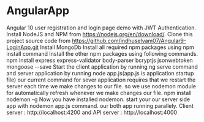 # AngularApp
Angular 10 user registration and login page demo with JWT Authentication.
Install NodeJS and NPM from https://nodejs.org/en/download/.
Clone this project source code from https://github.com/indhuselvam07/Angular9-LoginApp.git
Install MongoDb
Install all required npm packages using npm install command
Install the other npm packages using following commands.
npm install express express-validator body-parser bcryptjs jsonwebtoken mongoose --save
Start the client application by running ng serve command and server application by running node app.js(app.js is application startup file)
our current command for sever application requires that we restart the server each time we make changes to our file. so we use nodemon module for automatically refresh whenever we make changes our file.
npm install nodemon -g
Now you have installed nodemon. start your our server side app with nodemon app.js command.
our both app running parallely.
Client server : http://localhost:4200 and API server : http://localhost:4000
